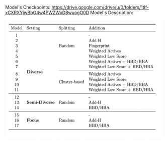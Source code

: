 Model's Checkpoints: https://drive.google.com/drive/u/0/folders/1tlf-xCXRXYjwBbO4w4PWZWxD8wuogO0D
Model's Description: 

<p align="center">
  <img src="../../images/Model_description.png" alt="Alt text" width="700">
</p>
